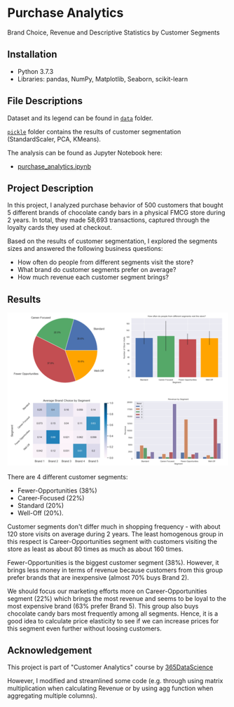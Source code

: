 # Purchase Analytics
Brand Choice, Revenue and Descriptive Statistics by Customer Segments

## Installation
- Python 3.7.3
- Libraries: pandas, NumPy, Matplotlib, Seaborn, scikit-learn

## File Descriptions
Dataset and its legend can be found in [`data`](https://github.com/k-bosko/purchase_analytics/tree/master/data) folder.

[`pickle`](https://github.com/k-bosko/purchase_analytics/tree/master/pickle) folder contains the results of customer segmentation (StandardScaler, PCA, KMeans).

The analysis can be found as Jupyter Notebook here:

* [purchase_analytics.ipynb](https://github.com/k-bosko/purchase_analytics/blob/master/Purchase_Analytics.ipynb)

## Project Description
In this project, I analyzed purchase behavior of 500 customers that bought 5 different brands of chocolate candy bars in a physical FMCG store during 2 years. In total, they made 58,693 transactions, captured through the loyalty cards they used at checkout. 

Based on the results of customer segmentation, I explored the segments sizes and answered the following business questions:

- How often do people from different segments visit the store?
- What brand do customer segments prefer on average?
- How much revenue each customer segment brings?

## Results
![Results](results.png "Results of Exploratory Data Analysis")

There are 4 different customer segments:
- Fewer-Opportunities (38%)
- Career-Focused (22%)
- Standard (20%)
- Well-Off (20%).

Customer segments don't differ much in shopping frequency - with about 120 store visits on average during 2 years. The least homogenous group in this respect is Career-Opportunities segment with customers visiting the store as least as about 80 times as much as about 160 times. 

Fewer-Opportunities is the biggest customer segment (38%). However, it brings less money in terms of revenue because customers from this group prefer brands that are inexpensive (almost 70% buys Brand 2).

We should focus our marketing efforts more on Career-Opportunities segment (22%) which brings the most revenue and seems to be loyal to the most expensive brand (63% prefer Brand 5). This group also buys chocolate candy bars most frequently among all segments. Hence, it is a good idea to calculate price elasticity to see if we can increase prices for this segment even further without loosing customers.

## Acknowledgement
This project is part of "Customer Analytics" course by [365DataScience](https://365datascience.com)

However, I modified and streamlined some code (e.g. through using matrix multiplication when calculating Revenue or by using agg function when aggregating multiple columns).
